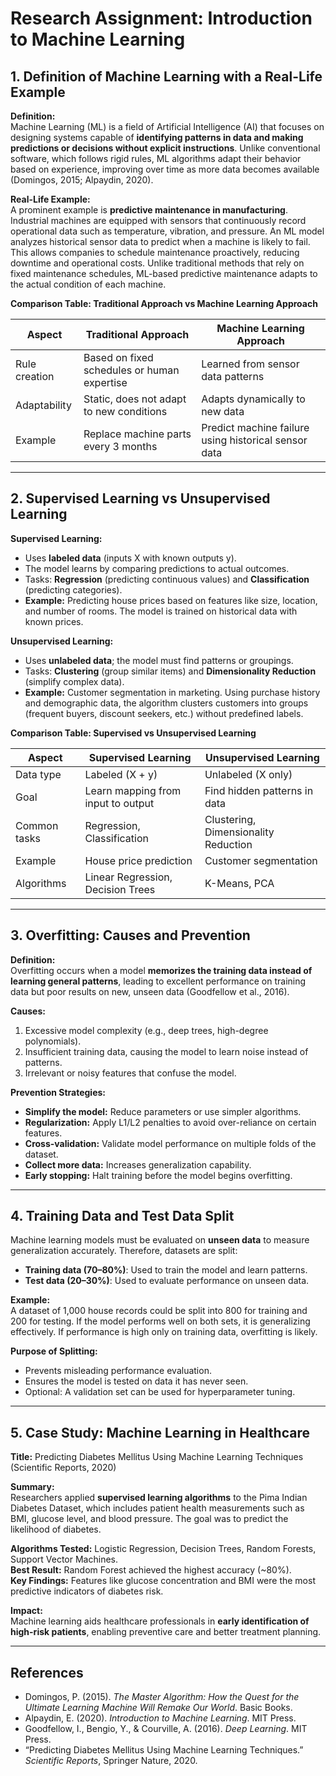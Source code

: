 # Research Assignment: Introduction to Machine Learning

## 1. Definition of Machine Learning with a Real-Life Example

**Definition:**  
Machine Learning (ML) is a field of Artificial Intelligence (AI) that focuses on designing systems capable of **identifying patterns in data and making predictions or decisions without explicit instructions**. Unlike conventional software, which follows rigid rules, ML algorithms adapt their behavior based on experience, improving over time as more data becomes available (Domingos, 2015; Alpaydin, 2020).

**Real-Life Example:**  
A prominent example is **predictive maintenance in manufacturing**. Industrial machines are equipped with sensors that continuously record operational data such as temperature, vibration, and pressure. An ML model analyzes historical sensor data to predict when a machine is likely to fail. This allows companies to schedule maintenance proactively, reducing downtime and operational costs. Unlike traditional methods that rely on fixed maintenance schedules, ML-based predictive maintenance adapts to the actual condition of each machine.

**Comparison Table: Traditional Approach vs Machine Learning Approach**

| Aspect                     | Traditional Approach                          | Machine Learning Approach                     |
|-----------------------------|-----------------------------------------------|-----------------------------------------------|
| Rule creation               | Based on fixed schedules or human expertise | Learned from sensor data patterns            |
| Adaptability                | Static, does not adapt to new conditions    | Adapts dynamically to new data              |
| Example                     | Replace machine parts every 3 months         | Predict machine failure using historical sensor data |

---

## 2. Supervised Learning vs Unsupervised Learning

**Supervised Learning:**  
- Uses **labeled data** (inputs X with known outputs y).  
- The model learns by comparing predictions to actual outcomes.  
- Tasks: **Regression** (predicting continuous values) and **Classification** (predicting categories).  
- **Example:** Predicting house prices based on features like size, location, and number of rooms. The model is trained on historical data with known prices.

**Unsupervised Learning:**  
- Uses **unlabeled data**; the model must find patterns or groupings.  
- Tasks: **Clustering** (group similar items) and **Dimensionality Reduction** (simplify complex data).  
- **Example:** Customer segmentation in marketing. Using purchase history and demographic data, the algorithm clusters customers into groups (frequent buyers, discount seekers, etc.) without predefined labels.

**Comparison Table: Supervised vs Unsupervised Learning**

| Aspect          | Supervised Learning         | Unsupervised Learning        |
|-----------------|----------------------------|------------------------------|
| Data type       | Labeled (X + y)            | Unlabeled (X only)           |
| Goal            | Learn mapping from input to output | Find hidden patterns in data |
| Common tasks    | Regression, Classification  | Clustering, Dimensionality Reduction |
| Example         | House price prediction      | Customer segmentation        |
| Algorithms      | Linear Regression, Decision Trees | K-Means, PCA               |

---

## 3. Overfitting: Causes and Prevention

**Definition:**  
Overfitting occurs when a model **memorizes the training data instead of learning general patterns**, leading to excellent performance on training data but poor results on new, unseen data (Goodfellow et al., 2016).

**Causes:**  
1. Excessive model complexity (e.g., deep trees, high-degree polynomials).  
2. Insufficient training data, causing the model to learn noise instead of patterns.  
3. Irrelevant or noisy features that confuse the model.

**Prevention Strategies:**  
- **Simplify the model:** Reduce parameters or use simpler algorithms.  
- **Regularization:** Apply L1/L2 penalties to avoid over-reliance on certain features.  
- **Cross-validation:** Validate model performance on multiple folds of the dataset.  
- **Collect more data:** Increases generalization capability.  
- **Early stopping:** Halt training before the model begins overfitting.

---

## 4. Training Data and Test Data Split

Machine learning models must be evaluated on **unseen data** to measure generalization accurately. Therefore, datasets are split:

- **Training data (70–80%)**: Used to train the model and learn patterns.  
- **Test data (20–30%)**: Used to evaluate performance on unseen data.

**Example:**  
A dataset of 1,000 house records could be split into 800 for training and 200 for testing. If the model performs well on both sets, it is generalizing effectively. If performance is high only on training data, overfitting is likely.

**Purpose of Splitting:**  
- Prevents misleading performance evaluation.  
- Ensures the model is tested on data it has never seen.  
- Optional: A validation set can be used for hyperparameter tuning.

---

## 5. Case Study: Machine Learning in Healthcare

**Title:** Predicting Diabetes Mellitus Using Machine Learning Techniques (Scientific Reports, 2020)

**Summary:**  
Researchers applied **supervised learning algorithms** to the Pima Indian Diabetes Dataset, which includes patient health measurements such as BMI, glucose level, and blood pressure. The goal was to predict the likelihood of diabetes.

**Algorithms Tested:** Logistic Regression, Decision Trees, Random Forests, Support Vector Machines.  
**Best Result:** Random Forest achieved the highest accuracy (~80%).  
**Key Findings:** Features like glucose concentration and BMI were the most predictive indicators of diabetes risk.  

**Impact:**  
Machine learning aids healthcare professionals in **early identification of high-risk patients**, enabling preventive care and better treatment planning.

---

## References

- Domingos, P. (2015). *The Master Algorithm: How the Quest for the Ultimate Learning Machine Will Remake Our World*. Basic Books.  
- Alpaydin, E. (2020). *Introduction to Machine Learning*. MIT Press.  
- Goodfellow, I., Bengio, Y., & Courville, A. (2016). *Deep Learning*. MIT Press.  
- “Predicting Diabetes Mellitus Using Machine Learning Techniques.” *Scientific Reports*, Springer Nature, 2020.  
